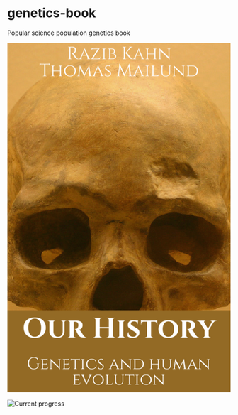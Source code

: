 # genetics-book

Popular science population genetics book

![Mock-up cover](cover.png)

![Current progress](progress.png)

